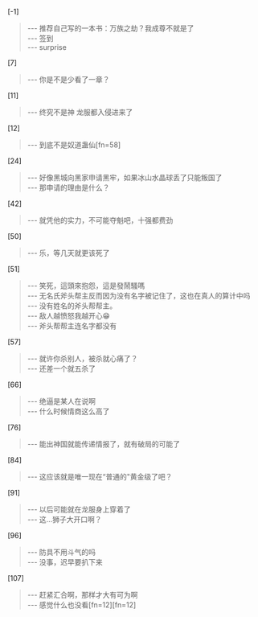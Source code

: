 
[-1] 
>--- 推荐自己写的一本书：万族之劫？我成尊不就是了<br>
>--- 签到<br>
>--- surprise<br>

[7] 
>--- 你是不是少看了一章？<br>

[11] 
>--- 终究不是神 龙服都入侵进来了<br>

[12] 
>--- 到底不是奴道蛊仙[fn=58]<br>

[24] 
>--- 好像黑城向黑家申请黑牢，如果冰山水晶球丢了只能叛国了<br>
>--- 那申请的理由是什么？<br>

[42] 
>--- 就凭他的实力，不可能夺魁吧，十强都费劲<br>

[50] 
>--- 乐，等几天就更该死了<br>

[51] 
>--- 笑死，這頭來抱怨，這是發鬧騷嗎<br>
>--- 无名氏斧头帮主反而因为没有名字被记住了，这也在真人的算计中吗<br>
>--- 没有姓名的斧头帮帮主。<br>
>--- 敌人越愤怒我越开心😁<br>
>--- 斧头帮帮主连名字都没有<br>

[57] 
>--- 就许你杀别人，被杀就心痛了？<br>
>--- 还差一个就五杀了<br>

[66] 
>--- 绝逼是某人在说啊<br>
>--- 什么时候情商这么高了<br>

[76] 
>--- 能出神国就能传递情报了，就有破局的可能了<br>

[84] 
>--- 这应该就是唯一现在“普通的"黄金级了吧？<br>

[91] 
>--- 以后可能就在龙服身上穿着了<br>
>--- 这...狮子大开口啊？<br>

[96] 
>--- 防具不用斗气的吗<br>
>--- 没事，迟早要扒下来<br>

[107] 
>--- 赶紧汇合啊，那样才大有可为啊<br>
>--- 感觉什么也没看[fn=12][fn=12]<br>
